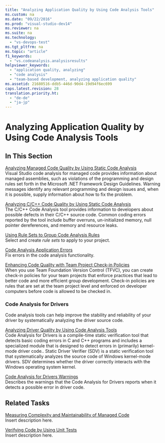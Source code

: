 ```yaml
---
title: "Analyzing Application Quality by Using Code Analysis Tools"
ms.custom: na
ms.date: "09/22/2016"
ms.prod: "visual-studio-dev14"
ms.reviewer: na
ms.suite: na
ms.technology: 
  - "vs-devops-test"
ms.tgt_pltfrm: na
ms.topic: "article"
f1_keywords: 
  - "vs.codeanalysis.analysisresults"
helpviewer_keywords: 
  - "application quality, analyzing"
  - "code analysis"
  - "team-based development, analyzing application quality"
ms.assetid: 21680516-ddb5-446d-90d4-19d94f6ec699
caps.latest.revision: 28
translation.priority.ht: 
  - "de-de"
  - "ja-jp"
---
```

# Analyzing Application Quality by Using Code Analysis Tools
## In This Section  
 [Analyzing Managed Code Quality by Using Static Code Analysis](../VS_csharp/analyzing-managed-code-quality-by-using-code-analysis.md)  
 Visual Studio code analysis for managed code provides information about managed assemblies, such as violations of the programming and design rules set forth in the Microsoft .NET Framework Design Guidelines. Warning messages identify any relevant programming and design issues and, when it is possible, supply information about how to fix the problem.  
  
 [Analyzing C/C++ Code Quality by Using Static Code Analysis](../VS_csharp/analyzing-c-c---code-quality-by-using-code-analysis.md)  
 The C/C++ Code Analysis tool provides information to developers about possible defects in their C/C++ source code. Common coding errors reported by the tool include buffer overruns, un-initialized memory, null pointer dereferences, and memory and resource leaks.  
  
 [Using Rule Sets to Group Code Analysis Rules](../VS_csharp/using-rule-sets-to-group-code-analysis-rules.md)  
 Select and create *rule sets* to apply to your project.  
  
 [Code Analysis Application Errors](../VS_csharp/code-analysis-application-errors.md)  
 Fix errors in the code analysis functionality.  
  
 [Enhancing Code Quality with Team Project Check-in Policies](../VS_csharp/enhancing-code-quality-with-team-project-check-in-policies.md)  
 When you use Team Foundation Version Control (TFVC), you can create check-in policies for your team projects that enforce practices that lead to better code and more efficient group development. Check-in policies are rules that are set at the team project level and enforced on developer computers before code is allowed to be checked in.  
  
### Code Analysis for Drivers  
 Code analysis tools can help improve the stability and reliability of your driver by systematically analyzing the driver source code.  
  
 [Analyzing Driver Quality by Using Code Analysis Tools](http://go.microsoft.com/fwlink/?LinkId=227618)  
 Code Analysis for Drivers is a compile-time static verification tool that detects basic coding errors in C and C++ programs and includes a specialized module that is designed to detect errors in (primarily) kernel-mode driver code.. Static Driver Verifier (SDV) is a static verification tool that systematically analyzes the source code of Windows kernel-mode drivers. SDV determines whether the driver correctly interacts with the Windows operating system kernel.  
  
 [Code Analysis for Drivers Warnings](http://go.microsoft.com/fwlink/?LinkId=225920)  
 Describes the warnings that the Code Analysis for Drivers reports when it detects a possible error in driver code.  
  
## Related Tasks  
 [Measuring Complexity and Maintainability of Managed Code](../VS_csharp/measuring-complexity-and-maintainability-of-managed-code.md)  
 Insert description here.  
  
 [Verifying Code by Using Unit Tests](../VS_csharp/unit-test-your-code.md)  
 Insert description here.